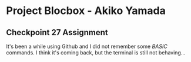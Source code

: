 # Project Blocbox - Akiko Yamada
## Checkpoint 27 Assignment
It's been a while using Github and I did not remember some _BASIC_ commands. 
I think it's coming back, but the terminal is still not behaving...
